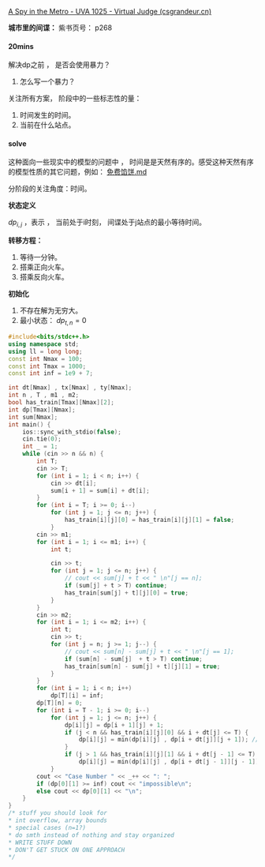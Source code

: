 [A Spy in the Metro - UVA 1025 - Virtual Judge (csgrandeur.cn)](https://vjudge.csgrandeur.cn/problem/UVA-1025)

**城市里的间谍：**
紫书页号： p268

#### 20mins

解决dp之前 ， 是否会使用暴力？

1. 怎么写一个暴力？

关注所有方案， 阶段中的一些标志性的量：

1. 时间发生的时间。
2. 当前在什么站点。

#### solve

这种面向一些现实中的模型的问题中  ， 时间是是天然有序的。感受这种天然有序的模型性质的其它问题，例如： [免费馅饼.md](..\..\..\kuangbing\基础dp\免费馅饼.md) 

分阶段的关注角度：时间。

**状态定义**

$dp_{i , j}$ ，表示 ， 当前处于i时刻， 间谍处于j站点的最小等待时间。

**转移方程：**

1. 等待一分钟。
2. 搭乘正向火车。
3. 搭乘反向火车。

**初始化**

1. 不存在解为无穷大。
2. 最小状态： $dp_{t, n} = 0$

```cpp
#include<bits/stdc++.h>
using namespace std;
using ll = long long;
const int Nmax = 100;
const int Tmax = 1000;
const int inf = 1e9 + 7;

int dt[Nmax] , tx[Nmax] , ty[Nmax];
int n , T , m1 , m2;
bool has_train[Tmax][Nmax][2];
int dp[Tmax][Nmax];
int sum[Nmax];
int main() {
    ios::sync_with_stdio(false);
    cin.tie(0);
    int _ = 1;
    while (cin >> n && n) {
        int T;
        cin >> T;
        for (int i = 1; i < n; i++) {
            cin >> dt[i];
            sum[i + 1] = sum[i] + dt[i];
        }
        for (int i = T; i >= 0; i--)
            for (int j = 1; j <= n; j++) {
                has_train[i][j][0] = has_train[i][j][1] = false;
            }
        cin >> m1;
        for (int i = 1; i <= m1; i++) {
            int t;

            cin >> t;
            for (int j = 1; j <= n; j++) {
                // cout << sum[j] + t << " \n"[j == n];
                if (sum[j] + t > T) continue;
                has_train[sum[j] + t][j][0] = true;
            }
        }
        cin >> m2;
        for (int i = 1; i <= m2; i++) {
            int t;
            cin >> t;
            for (int j = n; j >= 1; j--) {
                // cout << sum[n] - sum[j] + t << " \n"[j == 1];
                if (sum[n] - sum[j]  + t > T) continue;
                has_train[sum[n] - sum[j] + t][j][1] = true;
            }
        }
        for (int i = 1; i < n; i++)
            dp[T][i] = inf;
        dp[T][n] = 0;
        for (int i = T - 1; i >= 0; i--)
            for (int j = 1; j <= n; j++) {
                dp[i][j] = dp[i + 1][j] + 1;
                if (j < n && has_train[i][j][0] && i + dt[j] <= T) {
                    dp[i][j] = min(dp[i][j] , dp[i + dt[j]][j + 1]); //右
                }
                if (j > 1 && has_train[i][j][1] && i + dt[j - 1] <= T)
                    dp[i][j] = min(dp[i][j] , dp[i + dt[j - 1]][j - 1]); //左
            }
        cout << "Case Number " << _++ << ": ";
        if (dp[0][1] >= inf) cout << "impossible\n";
        else cout << dp[0][1] << "\n";
    }
}
/* stuff you should look for
* int overflow, array bounds
* special cases (n=1?)
* do smth instead of nothing and stay organized
* WRITE STUFF DOWN
* DON'T GET STUCK ON ONE APPROACH
*/
```









